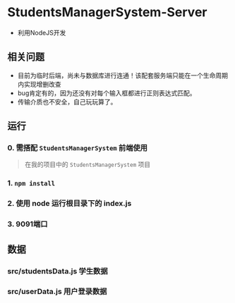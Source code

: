 # StudentsManagerSystem-Server

* 利用NodeJS开发

## 相关问题

* 目前为临时后端，尚未与数据库进行连通！该配套服务端只能在一个生命周期内实现增删改查
* bug肯定有的，因为还没有对每个输入框都进行正则表达式匹配。
* 传输介质也不安全，自己玩玩算了。

## 运行

### 0. 需搭配 `StudentsManagerSystem` 前端使用

> 在我的项目中的 `StudentsManagerSystem` 项目

### 1. `npm install`

### 2. 使用 node 运行根目录下的 index.js

### 3. 9091端口

## 数据

### src/studentsData.js 学生数据

### src/userData.js 用户登录数据
